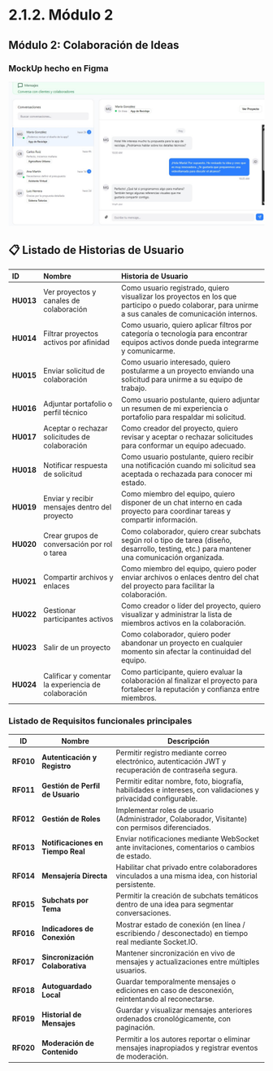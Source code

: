 # 2.1.2. Módulo 2

## Módulo 2: Colaboración de Ideas

### MockUp hecho en Figma
![Mockup del módulo 2](../../../1/1.1/images/mColaboracion.webp)

## 📋 Listado de Historias de Usuario
| ID | Nombre | Historia de Usuario |
|:--|:--|:--|
| **HU013** | Ver proyectos y canales de colaboración | Como usuario registrado, quiero visualizar los proyectos en los que participo o puedo colaborar, para unirme a sus canales de comunicación internos. |
| **HU014** | Filtrar proyectos activos por afinidad | Como usuario, quiero aplicar filtros por categoría o tecnología para encontrar equipos activos donde pueda integrarme y comunicarme. |
| **HU015** | Enviar solicitud de colaboración | Como usuario interesado, quiero postularme a un proyecto enviando una solicitud para unirme a su equipo de trabajo. |
| **HU016** | Adjuntar portafolio o perfil técnico | Como usuario postulante, quiero adjuntar un resumen de mi experiencia o portafolio para respaldar mi solicitud. |
| **HU017** | Aceptar o rechazar solicitudes de colaboración | Como creador del proyecto, quiero revisar y aceptar o rechazar solicitudes para conformar un equipo adecuado. |
| **HU018** | Notificar respuesta de solicitud | Como usuario postulante, quiero recibir una notificación cuando mi solicitud sea aceptada o rechazada para conocer mi estado. |
| **HU019** | Enviar y recibir mensajes dentro del proyecto | Como miembro del equipo, quiero disponer de un chat interno en cada proyecto para coordinar tareas y compartir información. |
| **HU020** | Crear grupos de conversación por rol o tarea | Como colaborador, quiero crear subchats según rol o tipo de tarea (diseño, desarrollo, testing, etc.) para mantener una comunicación organizada. |
| **HU021** | Compartir archivos y enlaces | Como miembro del equipo, quiero poder enviar archivos o enlaces dentro del chat del proyecto para facilitar la colaboración. |
| **HU022** | Gestionar participantes activos | Como creador o líder del proyecto, quiero visualizar y administrar la lista de miembros activos en la colaboración. |
| **HU023** | Salir de un proyecto | Como colaborador, quiero poder abandonar un proyecto en cualquier momento sin afectar la continuidad del equipo. |
| **HU024** | Calificar y comentar la experiencia de colaboración | Como participante, quiero evaluar la colaboración al finalizar el proyecto para fortalecer la reputación y confianza entre miembros. |


### Listado de Requisitos funcionales principales

| ID | Nombre | Descripción |
| - | - | - |
| **RF010** | **Autenticación y Registro** | Permitir registro mediante correo electrónico, autenticación JWT y recuperación de contraseña segura. |
| **RF011** | **Gestión de Perfil de Usuario** | Permitir editar nombre, foto, biografía, habilidades e intereses, con validaciones y privacidad configurable. |
| **RF012** | **Gestión de Roles** | Implementar roles de usuario (Administrador, Colaborador, Visitante) con permisos diferenciados. |
| **RF013** | **Notificaciones en Tiempo Real** | Enviar notificaciones mediante WebSocket ante invitaciones, comentarios o cambios de estado. |
| **RF014** | **Mensajería Directa** | Habilitar chat privado entre colaboradores vinculados a una misma idea, con historial persistente. |
| **RF015** | **Subchats por Tema** | Permitir la creación de subchats temáticos dentro de una idea para segmentar conversaciones. |
| **RF016** | **Indicadores de Conexión** | Mostrar estado de conexión (en línea / escribiendo / desconectado) en tiempo real mediante Socket.IO. |
| **RF017** | **Sincronización Colaborativa** | Mantener sincronización en vivo de mensajes y actualizaciones entre múltiples usuarios. |
| **RF018** | **Autoguardado Local** | Guardar temporalmente mensajes o ediciones en caso de desconexión, reintentando al reconectarse. |
| **RF019** | **Historial de Mensajes** | Guardar y visualizar mensajes anteriores ordenados cronológicamente, con paginación. |
| **RF020** | **Moderación de Contenido** | Permitir a los autores reportar o eliminar mensajes inapropiados y registrar eventos de moderación. |